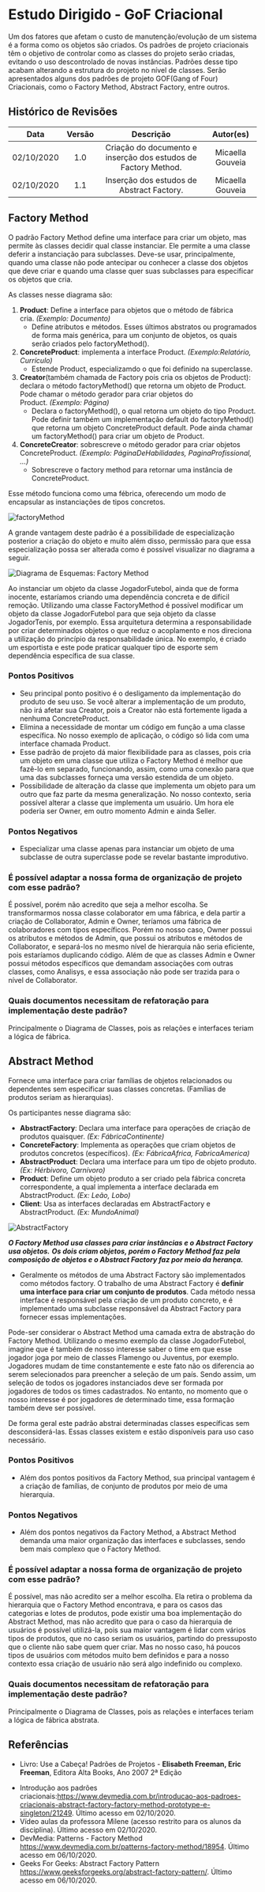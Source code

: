 # Estudo Dirigido - GoF Criacional

Um dos fatores que afetam o custo de manutenção/evolução de um sistema é a forma como os objetos são criados. Os padrões de projeto criacionais têm o objetivo de controlar como as classes do projeto serão criadas, evitando o uso descontrolado de novas instâncias. Padrões desse tipo acabam alterando a estrutura do projeto no nível de classes. Serão apresentados alguns dos padrões de projeto GOF(Gang of Four) Criacionais, como o Factory Method, Abstract Factory, entre outros.

## Histórico de Revisões
| Data | Versão | Descrição | Autor(es) |
|:----:|:------:|:---------:|:---------:|
| 02/10/2020 | 1.0 | Criação do documento e inserção dos estudos de Factory Method. | Micaella Gouveia |
| 02/10/2020 | 1.1 | Inserção dos estudos de Abstract Factory. | Micaella Gouveia |

## Factory Method

O padrão Factory Method define uma interface para criar um objeto, mas permite às classes decidir qual classe instanciar. Ele permite a uma classe deferir a instanciação para subclasses. Deve-se usar, principalmente, quando uma classe não pode antecipar ou conhecer a classe dos objetos que deve criar e quando uma classe quer suas subclasses para especificar os objetos que cria.

As classes nesse diagrama são:

1. **Product**: Define a interface para objetos que o método de fábrica cria. *(Exemplo: Documento)*
    - Define atributos e métodos. Esses últimos abstratos ou programados de forma mais genérica, para um conjunto de objetos, os quais serão criados pelo factoryMethod().
2. **ConcreteProduct**: implementa a interface Product. *(Exemplo:Relatório, Currículo)*
    - Estende Product, especializamdo o que foi definido na superclasse.
3. **Creator**(também chamada de Factory pois cria os objetos de Product): declara o método factoryMethod() que retorna um objeto de Product. Pode chamar o método gerador para criar objetos do Product. *(Exemplo: Página)*
    - Declara o factoryMethod(), o qual retorna um objeto do tipo Product. Pode definir também um implementação default do factoryMethod() que retorna um objeto ConcreteProduct default. Pode ainda chamar um factoryMethod() para criar um objeto de Product.
4. **ConcreteCreator**: sobrescreve o método gerador para criar objetos ConcreteProduct. *(Exemplo: PáginaDeHabilidades, PaginaProfissional, ...)*
    - Sobrescreve o factory method para retornar uma instância de ConcreteProduct.

Esse método funciona como uma fébrica, oferecendo um modo de encapsular as instanciações de tipos concretos.

![factoryMethod](../../assets/img/estudo/gof-criacional/factoryMethod.png)

A grande vantagem deste padrão é a possibilidade de especialização posterior a criação do objeto e muito além disso, permissão para que essa especialização possa ser alterada como é possível visualizar no diagrama a seguir.

![Diagrama de Esquemas: Factory Method](../../assets/img/estudo/gof-criacional/diagrama_de_esquemas_factory_method.png)

Ao instanciar um objeto da classe JogadorFutebol, ainda que de forma inocente, estaríamos criando uma dependência concreta e de difícil remoção. Utilizando uma classe FactoryMethod é possível modificar um objeto da classe JogadorFutebol para que seja objeto da classe JogadorTenis, por exemplo. Essa arquitetura determina a responsabilidade por criar determinados objetos o que reduz o acoplamento e nos direciona a utilização do princípio da responsabilidade única. No exemplo, é criado um esportista e este pode praticar qualquer tipo de esporte sem dependência específica de sua classe.

### Pontos Positivos

- Seu principal ponto positivo é o desligamento da implementação do produto de seu uso. Se você alterar a implementação de um produto, não irá afetar sua Creator, pois a Creator não está fortemente ligada a nenhuma ConcreteProduct.
- Elimina a necessidade de montar um código em função a uma classe específica. No nosso exemplo de aplicação, o código só lida com uma interface chamada Product.
- Esse padrão de projeto dá maior flexibilidade para as classes, pois cria um objeto em uma classe que utiliza o Factory Method é melhor que fazê-lo em separado, funcionando, assim, como uma conexão para que uma das subclasses forneça uma versão estendida de um objeto.
- Possibilidade de alteração da classe que implementa um objeto para um outro que faz parte da mesma generalização. No nosso contexto, seria possível alterar a classe que implementa um usuário. Um hora ele poderia ser Owner, em outro momento Admin e ainda Seller. 


### Pontos Negativos

- Especializar uma classe apenas para instanciar um objeto de uma subclasse de outra superclasse pode se revelar bastante improdutivo.

### É possível adaptar a nossa forma de organização de projeto com esse padrão?

É possível, porém não acredito que seja a melhor escolha. Se transformarmos nossa classe colaborator em uma fábrica, e dela partir a criação de Collaborator, Admin e Owner, teríamos uma fábrica de colaboradores com tipos específicos. Porém no nosso caso, Owner possui os atributos e métodos de Admin, que possui os atributos e métodos de Collaborator, e separá-los no mesmo nível de hierarquia não seria eficiente, pois estaríamos duplicando código. Além de que as classes Admin e Owner possui métodos específicos que demandam associações com outras classes, como Analisys, e essa associação não pode ser trazida para o nível de Collaborator.

### Quais documentos necessitam de refatoração para implementação deste padrão?

Principalmente o Diagrama de Classes, pois as relações e interfaces teriam a lógica de fábrica.

## Abstract Method

Fornece uma interface para criar famílias de objetos relacionados ou dependentes sem especificar suas classes concretas. (Famílias de produtos seriam as hierarquias).

Os participantes nesse diagrama são:

- **AbstractFactory**: Declara uma interface para operações de criação de produtos quaisquer. *(Ex: FábricaContinente)*
- **ConcreteFactory**: Implementa as operações que criam objetos de produtos concretos (específicos). *(Ex: FábricaAfrica, FabricaAmerica)*
- **AbstractProduct**: Declara uma interface para um tipo de objeto produto. *(Ex: Hérbivoro, Carnívoro)*
- **Product**: Define um objeto produto a ser criado pela fábrica concreta correspondente, a qual implementa a interface declarada em AbstractProduct. *(Ex: Leão, Lobo)*
- **Client**: Usa as interfaces declaradas em AbstractFactory e AbstractProduct. *(Ex: MundoAnimal)*

![AbstractFactory](../../assets/img/estudo/gof-criacional/abstractFactory.png)

***O Factory Method usa classes para criar instâncias e o Abstract Factory usa objetos.***
***Os dois criam objetos, porém o Factory Method faz pela composição de objetos e o Abstract Factory faz por meio da herança.***

* Geralmente os métodos de uma Abstract Factory são implementados como métodos factory. O trabalho de uma Abstract Factory é **definir uma interface para criar um conjunto de produtos**. Cada método nessa interface é responsável pela criação de um produto concreto, e é implementado uma subclasse responsável da Abstract Factory para fornecer essas implementações.

Pode-ser considerar o Abstract Method uma camada extra de abstração do Factory Method. Utilizando o mesmo exemplo da classe JogadorFutebol, imagine que é também de nosso interesse saber o time em que esse jogador joga por meio de classes Flamengo ou Juventus, por exemplo. Jogadores mudam de time constantemente e este fato não os diferencia ao serem selecionados para preencher a seleção de um país. Sendo assim, um seleção de todos os jogadores instanciados deve ser formada por jogadores de todos os times cadastrados. No entanto, no momento que o nosso interesse é por jogadores de determinado time, essa formação também deve ser possível.

De forma geral este padrão abstrai determinadas classes específicas sem desconsiderá-las. Essas classes existem e estão disponíveis para uso caso necessário.

### Pontos Positivos
- Além dos pontos positivos da Factory Method, sua principal vantagem é a criação de famílias, de conjunto de produtos por meio de uma hierarquia.

### Pontos Negativos

- Além dos pontos negativos da Factory Method, a Abstract Method demanda uma maior organização das interfaces e subclasses, sendo bem mais complexo que o Factory Method.

### É possível adaptar a nossa forma de organização de projeto com esse padrão?

É possível, mas não acredito ser a melhor escolha. Ela retira o problema da hierarquia que o Factory Method encontrava, e para os casos das categorias e lotes de produtos, pode existir uma boa implementação do Abstract Method, mas não acredito que para o caso da hierarquia de usuários é possível utilizá-la, pois sua maior vantagem é lidar com vários tipos de produtos, que no caso seriam os usuários, partindo do pressuposto que o cliente não sabe quem quer criar. Mas no nosso caso, há poucos tipos de usuários com métodos muito bem definidos e para a nosso contexto essa criação de usuário não será algo indefinido ou complexo.

### Quais documentos necessitam de refatoração para implementação deste padrão?

Principalmente o Diagrama de Classes, pois as relações e interfaces teriam a lógica de fábrica abstrata.

## Referências
- Livro: Use a Cabeça! Padrões de Projetos - **Elisabeth Freeman, Eric Freeman**, Editora Alta Books, Ano 2007 2ª Edição
* Introdução aos padrões criacionais:<https://www.devmedia.com.br/introducao-aos-padroes-criacionais-abstract-factory-factory-method-prototype-e-singleton/21249>. Último acesso em 02/10/2020.
* Vídeo aulas da professora Milene (acesso restrito para os alunos da disciplina). Último acesso em 02/10/2020.
* DevMedia: Patterns - Factory Method <https://www.devmedia.com.br/patterns-factory-method/18954>. Último acesso em 06/10/2020.
* Geeks For Geeks: Abstract Factory Pattern <https://www.geeksforgeeks.org/abstract-factory-pattern/>. Último acesso em 06/10/2020.